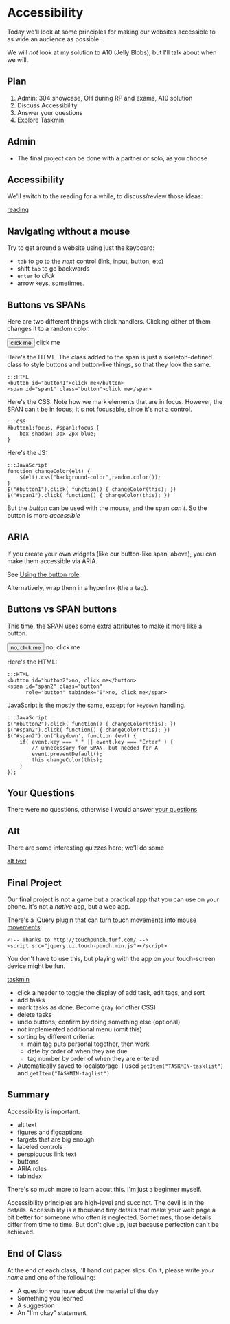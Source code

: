 # Accessibility

Today we'll look at some principles for making our websites accessible to
as wide an audience as possible.

We will *not* look at my solution to A10 (Jelly Blobs), but I'll talk
about when we will.

## Plan

1. Admin: 304 showcase, OH during RP and exams, A10 solution
1. Discuss Accessibility
1. Answer your questions
1. Explore Taskmin

## Admin

* The final project can be done with a partner or solo, as you choose

## Accessibility

We'll switch to the reading for a while, to discuss/review those ideas:

[reading](../../reading/accessibility.html)

## Navigating without a mouse

Try to get around a website using just the keyboard:

* `tab` to go to the *next* control (link, input, button, etc)
* shift `tab` to go backwards
* `enter` to *click*
* arrow keys, sometimes.

## Buttons vs SPANs

Here are two different things with click handlers. Clicking either of them
changes it to a random color. 

<button id="button1">click me</button>
<span id="span1" class="button">click me</span>

<script src="random.js"></script>

<style>
#button1:focus, #span1:focus { box-shadow: 3px 2px blue; }
</style>

<script>
function changeColor(elt) {
    $(elt).css("background-color",random.color());
}
$("#button1").click( function() { $(this).css("background-color",random.color()) });
$("#span1").click( function() { $(this).css("background-color",random.color()) });
</script>

Here's the HTML. The class added to the span is just a skeleton-defined
class to style buttons and button-like things, so that they look the same.

```
:::HTML
<button id="button1">click me</button>
<span id="span1" class="button">click me</span>
```

Here's the CSS. Note how we mark elements that are in focus.  However, the
SPAN can't be in focus; it's not focusable, since it's not a control.

```
:::CSS
#button1:focus, #span1:focus {
    box-shadow: 3px 2px blue;
}
```

Here's the JS:

```
:::JavaScript
function changeColor(elt) {
    $(elt).css("background-color",random.color());
}
$("#button1").click( function() { changeColor(this); })
$("#span1").click( function() { changeColor(this); })
```

But the *button* can be used with the mouse, and the span *can't*.  So the
button is more *accessible*

## ARIA

If you create your own widgets (like our button-like span, above), you can
make them accessible via ARIA.

See [Using the button
role](https://developer.mozilla.org/en-US/docs/Web/Accessibility/ARIA/ARIA_Techniques/Using_the_button_role).

Alternatively, wrap them in a hyperlink (the `a` tag).

## Buttons vs SPAN buttons

This time, the SPAN uses some extra attributes to make it more like a button.

<button id="button2">no, click me</button>
<span id="span2" class="button" role="button" tabindex="0">no, click me</span>

<style>
#button2:focus, #span2:focus { box-shadow: 3px 2px blue; }
</style>

<script>
$("#button2").click( function() { changeColor(this); })
$("#span2").click( function() { changeColor(this); })
$("#span2").on('keydown', function (evt) {
    if( event.key === " " || event.key === "Enter" ) {
        // unnecessary for SPAN, but needed for A
        event.preventDefault();
        changeColor(this);
    }
});
</script>

Here's the HTML:

```
:::HTML
<button id="button2">no, click me</button>
<span id="span2" class="button"
      role="button" tabindex="0">no, click me</span>
```

JavaScript is the mostly the same, except for `keydown` handling. 

```
:::JavaScript
$("#button2").click( function() { changeColor(this); })
$("#span2").click( function() { changeColor(this); })
$("#span2").on('keydown', function (evt) {
    if( event.key === " " || event.key === "Enter" ) {
        // unnecessary for SPAN, but needed for A
        event.preventDefault(); 
        this changeColor(this);
    }
});
```

## Your Questions

There were no questions, otherwise I would answer [your
questions](../../quizzes/quiz22.html)

## Alt

There are some interesting quizzes here; we'll do some

[alt text](http://webaim.org/techniques/alttext)

## Final Project

Our final project is not a game but a practical app that you can use on
your phone. It's not a *native* app, but a web app.

There's a jQuery plugin that can turn [touch movements into mouse
movements](http://touchpunch.furf.com/): 

```
<!-- Thanks to http://touchpunch.furf.com/ -->
<script src="jquery.ui.touch-punch.min.js"></script>
```

You don't have to use this, but playing with the app on your touch-screen
device might be fun.

[taskmin](../../solutions/taskmin/taskmin.html)

* click a header to toggle the display of add task, edit tags, and sort
* add tasks
* mark tasks as done. Become gray (or other CSS)
* delete tasks
* undo buttons; confirm by doing something else (optional)
* not implemented additional menu (omit this)
* sorting by different criteria:
    * main tag puts personal together, then work
    * date by order of when they are due
    * tag number by order of when they are entered
* Automatically saved to localstorage. I used
`getItem("TASKMIN-tasklist")` and `getItem("TASKMIN-taglist")` 

## Summary

Accessibility is important.  

* alt text
* figures and figcaptions
* targets that are big enough
* labeled controls
* perspicuous link text
* buttons
* ARIA roles
* tabindex

There's so much more to learn about this. I'm just a beginner myself.

Accessibility principles are high-level and succinct. The devil is in the
details. Accessibility is a thousand tiny details that make your web page
a bit better for someone who often is neglected. Sometimes, those details
differ from time to time.  But don't give up, just because perfection
can't be achieved.

## End of Class

At the end of each class, I'll hand out paper slips. On it, please write
*your name* and one of the following:

* A question you have about the material of the day
* Something you learned
* A suggestion
* An "I'm okay" statement

